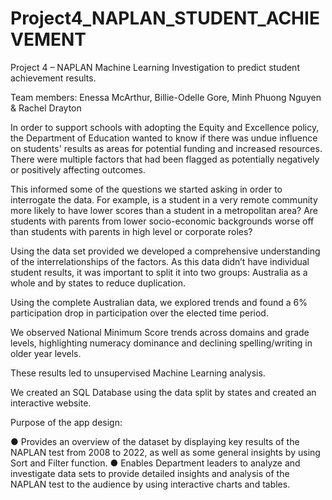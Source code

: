 # Project4_NAPLAN_STUDENT_ACHIEVEMENT

Project 4 – NAPLAN Machine Learning Investigation to predict student achievement results.

Team members: Enessa McArthur,  Billie-Odelle Gore, Minh Phuong Nguyen & Rachel Drayton

In order to support schools with adopting the Equity and Excellence policy, the Department of Education wanted to know if there was undue influence on students' results as areas for potential funding and increased resources. There were multiple factors that had been flagged as potentially negatively or positively affecting outcomes. 

This informed some of the questions we started asking in order to interrogate the data. For example, is a student in a very remote community more likely to have lower scores than a student in a metropolitan area? Are students with parents from lower socio-economic backgrounds worse off than students with parents in high level or corporate roles?

Using the data set provided we developed a comprehensive understanding of the interrelationships of the factors. As this data didn’t have individual student results, it was important to split it into two groups: Australia as a whole and by states to reduce duplication. 

Using the complete Australian data, we explored trends and found a 6% participation drop in participation over the elected time period.  

We observed National Minimum Score trends across domains and grade levels, highlighting numeracy dominance and declining spelling/writing in older year levels. 

These results led to unsupervised Machine Learning analysis.

We created an SQL Database using the data split by states and created an interactive website. 

Purpose of the app design:

●	Provides an overview of the dataset by displaying key results of the NAPLAN test from 2008 to 2022, as well as some general insights by using Sort and Filter function.
●	Enables Department leaders to analyze and investigate data sets to provide detailed insights and analysis of the NAPLAN test to the audience by using interactive charts and tables.

